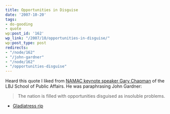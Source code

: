 ```yaml
---
title: Opportunities in Disguise
date: '2007-10-20'
tags:
- do-gooding
- quote
wp:post_id: '162'
wp_link: "/2007/10/opportunities-in-disguise/"
wp:post_type: post
redirects:
- "/node/162"
- "/john-gardner"
- "/node/162"
- "/opportunities-disguise"
---
```


Heard this quote I liked from [NAMAC keynote speaker ](http://namac.org) [Gary Chapman](http://www.utexas.edu/lbj/21cp/bio.html) of the LBJ School of Public Affairs. He was paraphrasing John Gardner:

>

> The nation is filled with opportunities disguised as insoluble problems.

- [Gladiatress rip](http://www.iucn-tftsg.org/?gladiatress)
